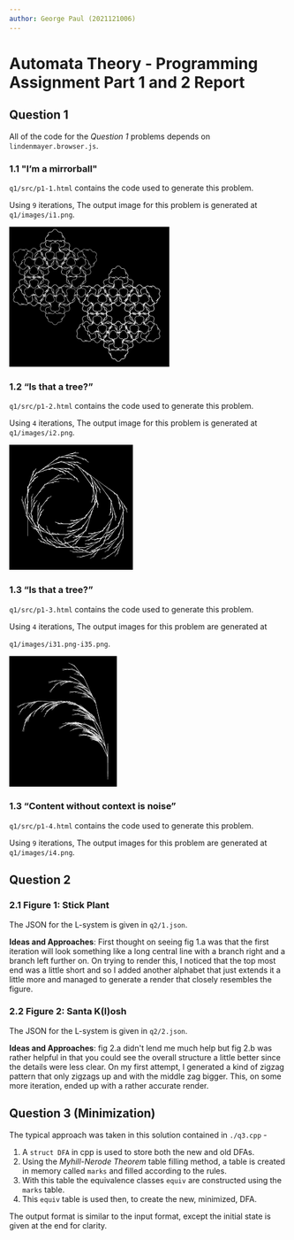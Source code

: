 ```yaml
---
author: George Paul (2021121006)
---
```


# Automata Theory - Programming Assignment Part 1 and 2 Report

## Question 1

All of the code for the *Question 1* problems depends on  `lindenmayer.browser.js`.

### 1.1 "I’m a mirrorball"

`q1/src/p1-1.html` contains the code used to generate this problem.

Using `9` iterations, The output image for this problem is generated at `q1/images/i1.png`.

<img src="Assets/Report/i1.png" alt="i1" style="zoom:50%;" />

### 1.2 “Is that a tree?”

`q1/src/p1-2.html` contains the code used to generate this problem.

Using `4` iterations, The output image for this problem is generated at `q1/images/i2.png`.

<img src="Assets/Report/i2.png" alt="i2" style="zoom:50%;" />

### 1.3 “Is that a tree?”

`q1/src/p1-3.html` contains the code used to generate this problem.

Using `4` iterations, The output images for this problem are generated at 

`q1/images/i31.png-i35.png`.

<img src="Assets/Report/i32.png" alt="i32" style="zoom:50%;" />

### 1.3 “Content without context is noise”

`q1/src/p1-4.html` contains the code used to generate this problem.

Using `9` iterations, The output images for this problem are generated at `q1/images/i4.png`.

## Question 2

### 2.1 Figure 1: Stick Plant

The JSON for the L-system is given in `q2/1.json`.

**Ideas and Approaches**: First thought on seeing fig 1.a was that the first iteration will look something like a long central line with a branch right and a branch left further on. On trying to render this, I noticed that the top most end was a little short and so I added another alphabet that just extends it a little more and managed to generate a render that closely resembles the figure.

### 2.2 Figure 2: Santa K(l)osh

The JSON for the L-system is given in `q2/2.json`.

**Ideas and Approaches**: fig 2.a didn't lend me much help but fig 2.b was rather helpful in that you could see the overall structure a little better since the details were less clear.  On my first attempt, I generated a kind of zigzag pattern that only zigzags up and with the middle zag bigger. This, on some more iteration, ended up with a rather accurate render.

## Question 3 (Minimization)

The typical approach was taken in this solution contained in `./q3.cpp` - 

1. A `struct DFA` in cpp is used to store both the new and old DFAs.
2. Using the _Myhill-Nerode Theorem_ table filling method, a table is created in memory called `marks` and filled according to the rules.
3. With this table the equivalence classes `equiv` are constructed using the `marks` table.
4. This `equiv` table is used then, to create the new, minimized, DFA.

The output format is similar to the input format, except the initial state is given at the end for clarity.
